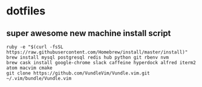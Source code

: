 # dotfiles

## super awesome new machine install script

```
ruby -e "$(curl -fsSL https://raw.githubusercontent.com/Homebrew/install/master/install)"
brew install mysql postgresql redis hub python git rbenv nvm
brew cask install google-chrome slack caffeine hyperdock alfred iterm2 atom macvim cmake 
git clone https://github.com/VundleVim/Vundle.vim.git ~/.vim/bundle/Vundle.vim
```
